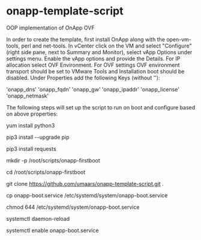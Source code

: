 # onapp-template-script
OOP implementation of OnApp OVF 

In order to create the template, first install OnApp along with the open-vm-tools, perl and net-tools.
In vCenter click on the VM and select "Configure" (right side pane, next to Summary and Monitor), select vApp Options under settings menu.
Enable the vApp options and provide the Details.
For IP allocation select OVF Environment.
For OVF settings OVF environment transport should be set to VMware Tools and Installation boot should be disabled.
Under Properties add the following Keys (without ''):

'onapp_dns'
'onapp_fqdn'
'onapp_gw'
'onapp_ipaddr'
'onapp_license'
'onapp_netmask'


The following steps will set up the script to run on boot and configure based on above properties:

yum install python3

pip3 install --upgrade pip

pip3 install requests

mkdir -p /root/scripts/onapp-firstboot

cd /root/scripts/onapp-firstboot

git clone https://github.com/umaars/onapp-template-script.git .

cp onapp-boot.service /etc/systemd/system/onapp-boot.service

chmod 644 /etc/systemd/system/onapp-boot.service

systemctl daemon-reload

systemctl enable onapp-boot.service


